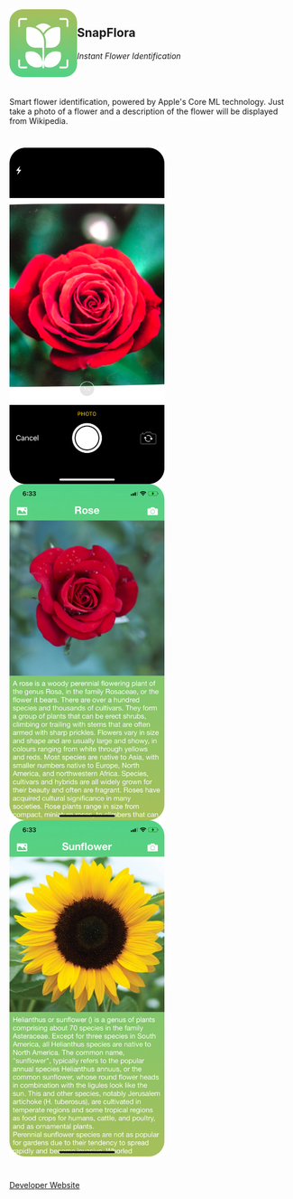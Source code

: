 <img align="left" width="120" height="120" src="https://raw.githubusercontent.com/louismenacho/Images/master/Apps/SnapFlora/icon.png"> 

## SnapFlora
###### Instant Flower Identification

<br/>

Smart flower identification, powered by Apple's Core ML technology. Just take a photo of a flower and a description of the flower will be displayed from Wikipedia.
#

<img align="left" width="275" height="595" src="https://raw.githubusercontent.com/louismenacho/Images/master/Apps/SnapFlora/1.png"> 
<img align="left" width="275" height="595" src="https://raw.githubusercontent.com/louismenacho/Images/master/Apps/SnapFlora/2.png"> 
<img width="275" height="595" src="https://raw.githubusercontent.com/louismenacho/Images/master/Apps/SnapFlora/3.png"> 

#

[Developer Website](https://louismenacho.github.io)
